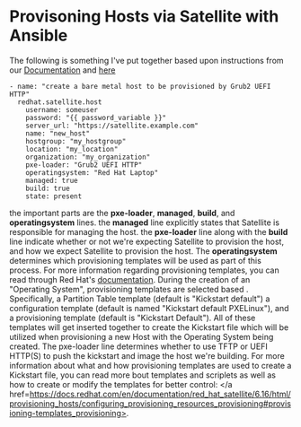 # Provisoning Hosts via Satellite with Ansible

The following is something I've put together based upon instructions from our [Documentation](https://docs.redhat.com/en/documentation/red_hat_satellite/6.16/html/provisioning_hosts/using_pxe_to_provision_hosts_provisioning#Creating_Hosts_with_UEFI_HTTP_Boot_Provisioning_provisioning) and [here](https://console.redhat.com/ansible/automation-hub/repo/published/redhat/satellite/content/module/host/)

    - name: "create a bare metal host to be provisioned by Grub2 UEFI HTTP"
      redhat.satellite.host
        username: someuser
        password: "{{ password_variable }}"
        server_url: "https://satellite.example.com"
        name: "new_host"
        hostgroup: "my_hostgroup"
        location: "my_location"
        organization: "my_organization"
        pxe-loader: "Grub2 UEFI HTTP"
        operatingsystem: "Red Hat Laptop"
        managed: true
        build: true
        state: present
        
the important parts are the **pxe-loader**, **managed**, **build**, and **operatingsystem** lines.  the **managed** line explicitly states that Satellite is responsible for managing the host.  the **pxe-loader** line along with the **build** line indicate whether or not we're expecting Satellite to provision the host, and how we expect Satellite to provision the host.  The **operatingsystem** determines which provisioning templates will be used as part of this process.  For more information regarding provisioning templates, you can read through Red Hat's [documentation](https://docs.redhat.com/en/documentation/red_hat_satellite/6.16/html/provisioning_hosts/configuring_provisioning_resources_provisioning#creating-operating-systems_provisioning).
During the creation of an "Operating System", provisioning templates are selected based .  Specifically, a Partition Table template (default is "Kickstart default") a configuration template (default is named "Kickstart default PXELinux"), and a provisioning template (default is "Kickstart Default").  All of these templates will get inserted together to create the Kickstart file which will be utilized when provisioning a new Host with the Operating System being created.  The pxe-loader line determines whether to use TFTP or UEFI HTTP(S) to push the kickstart and image the host we're building.  For more information about what and how provisioning templates are used to create a Kickstart file, you can read more bout templates and scriplets as well as how to create or modify the templates for better control: </a href=https://docs.redhat.com/en/documentation/red_hat_satellite/6.16/html/provisioning_hosts/configuring_provisioning_resources_provisioning#provisioning-templates_provisioning>.
